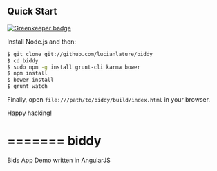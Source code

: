 ## Quick Start

[![Greenkeeper badge](https://badges.greenkeeper.io/lucianlature/biddy.svg)](https://greenkeeper.io/)

Install Node.js and then:

```sh
$ git clone git://github.com/lucianlature/biddy
$ cd biddy
$ sudo npm -g install grunt-cli karma bower
$ npm install
$ bower install
$ grunt watch
```

Finally, open `file:///path/to/biddy/build/index.html` in your browser.

Happy hacking!

=======
biddy
=======

Bids App Demo written in AngularJS
